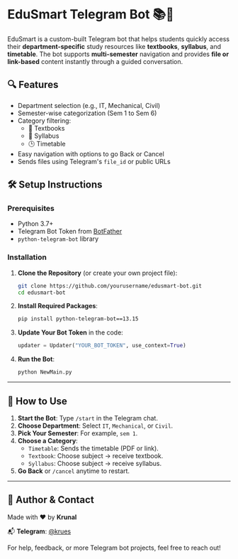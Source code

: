# EduSmart Telegram Bot 📚🤖

EduSmart is a custom-built Telegram bot that helps students quickly access their **department-specific** study resources like **textbooks**, **syllabus**, and **timetable**. The bot supports **multi-semester** navigation and provides **file or link-based** content instantly through a guided conversation.

## 🔍 Features

- Department selection (e.g., IT, Mechanical, Civil)
- Semester-wise categorization (Sem 1 to Sem 6)
- Category filtering:
  - 📘 Textbooks
  - 📄 Syllabus
  - 🕒 Timetable
- Easy navigation with options to go Back or Cancel
- Sends files using Telegram's `file_id` or public URLs

## 🛠️ Setup Instructions

### Prerequisites

- Python 3.7+
- Telegram Bot Token from [BotFather](https://t.me/BotFather)
- `python-telegram-bot` library

### Installation

1. **Clone the Repository** (or create your own project file):
    ```bash
    git clone https://github.com/yourusername/edusmart-bot.git
    cd edusmart-bot
    ```

2. **Install Required Packages**:
    ```bash
    pip install python-telegram-bot==13.15
    ```

3. **Update Your Bot Token** in the code:
    ```python
    updater = Updater("YOUR_BOT_TOKEN", use_context=True)
    ```

4. **Run the Bot**:
    ```bash
    python NewMain.py
    ```

---

## 🚀 How to Use

1. **Start the Bot**: Type `/start` in the Telegram chat.
2. **Choose Department**: Select `IT`, `Mechanical`, or `Civil`.
3. **Pick Your Semester**: For example, `sem 1`.
4. **Choose a Category**:
   - `Timetable`: Sends the timetable (PDF or link).
   - `Textbook`: Choose subject → receive textbook.
   - `Syllabus`: Choose subject → receive syllabus.
5. **Go Back** or `/cancel` anytime to restart.

---
## 👤 Author & Contact

Made with ❤️ by **Krunal**

📬 **Telegram**: [@krues](https://t.me/krues)

For help, feedback, or more Telegram bot projects, feel free to reach out!
